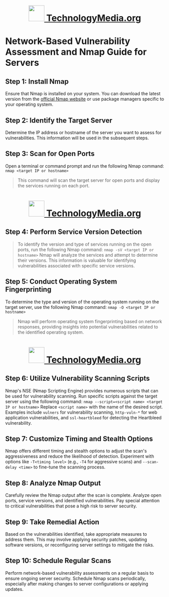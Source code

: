 <h1 align="center"><img src="https://avatars.githubusercontent.com/u/128064750?s=200&v=4" height="50px"><a href="#">  TechnologyMedia.org</a></h1>

<h1 id="network-based-vulnerability-assessment-and-nmap-guide-for-servers">Network-Based Vulnerability Assessment and Nmap Guide for Servers</h1>
<h2 id="step-1-install-nmap">Step 1: Install Nmap</h2>
<p>Ensure that Nmap is installed on your system. You can download the latest version from the <a href="https://nmap.org/">official Nmap website</a> or use package managers specific to your operating system.</p>
<h2 id="step-2-identify-the-target-server">Step 2: Identify the Target Server</h2>
<p>Determine the IP address or hostname of the server you want to assess for vulnerabilities. This information will be used in the subsequent steps.</p>
<h2 id="step-3-scan-for-open-ports">Step 3: Scan for Open Ports</h2>
<p>Open a terminal or command prompt and run the following Nmap command:
<code>nmap &lt;target IP or hostname&gt;</code></p>
<blockquote>
<p>This command will scan the target server for open ports and display the services running on each port.</p>
</blockquote>
<h1 align="center"><img src="https://avatars.githubusercontent.com/u/128064750?s=200&v=4" height="50px"><a href="#">   TechnologyMedia.org</a></h1>

<h2 id="step-4-perform-service-version-detection">Step 4: Perform Service Version Detection</h2>
<blockquote>
<p>To identify the version and type of services running on the open ports, run the following Nmap command:
<code>nmap -sV &lt;target IP or hostname&gt;</code>
Nmap will analyze the services and attempt to determine their versions. This information is valuable for identifying vulnerabilities associated with specific service versions.</p>
</blockquote>
<h2 id="step-5-conduct-operating-system-fingerprinting">Step 5: Conduct Operating System Fingerprinting</h2>
<p>To determine the type and version of the operating system running on the target server, use the following Nmap command:
<code>nmap -O &lt;target IP or hostname&gt;</code></p>
<blockquote>
<p>Nmap will perform operating system fingerprinting based on network responses, providing insights into potential vulnerabilities related to the identified operating system.</p>
</blockquote>
<h1 align="center"><img src="https://avatars.githubusercontent.com/u/128064750?s=200&v=4" height="50px"><a href="#">   TechnologyMedia.org</a></h1>

<h2 id="step-6-utilize-vulnerability-scanning-scripts">Step 6: Utilize Vulnerability Scanning Scripts</h2>
<p>Nmap&#39;s NSE (Nmap Scripting Engine) provides numerous scripts that can be used for vulnerability scanning. Run specific scripts against the target server using the following command:
<code>nmap --script=&lt;script name&gt; &lt;target IP or hostname&gt;</code>
Replace <code>&lt;script name&gt;</code> with the name of the desired script. Examples include <code>vulners</code> for vulnerability scanning, <code>http-vuln-*</code> for web application vulnerabilities, and <code>ssl-heartbleed</code> for detecting the Heartbleed vulnerability.</p>
<h2 id="step-7-customize-timing-and-stealth-options">Step 7: Customize Timing and Stealth Options</h2>
<p>Nmap offers different timing and stealth options to adjust the scan&#39;s aggressiveness and reduce the likelihood of detection. Experiment with options like <code>-T&lt;timing level&gt;</code> (e.g., <code>-T4</code> for aggressive scans) and <code>--scan-delay &lt;time&gt;</code> to fine-tune the scanning process.</p>
<h2 id="step-8-analyze-nmap-output">Step 8: Analyze Nmap Output</h2>
<p>Carefully review the Nmap output after the scan is complete. Analyze open ports, service versions, and identified vulnerabilities. Pay special attention to critical vulnerabilities that pose a high risk to server security.</p>
<h2 id="step-9-take-remedial-action">Step 9: Take Remedial Action</h2>
<p>Based on the vulnerabilities identified, take appropriate measures to address them. This may involve applying security patches, updating software versions, or reconfiguring server settings to mitigate the risks.</p>
<h2 id="step-10-schedule-regular-scans">Step 10: Schedule Regular Scans</h2>
<p>Perform network-based vulnerability assessments on a regular basis to ensure ongoing server security. Schedule Nmap scans periodically, especially after making changes to server configurations or applying updates.</p>
